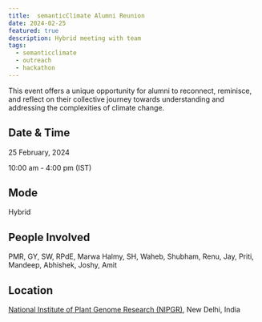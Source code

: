 ```yaml
---
title:  semanticClimate Alumni Reunion
date: 2024-02-25
featured: true
description: Hybrid meeting with team 
tags:
  - semanticclimate
  - outreach
  - hackathon
---
```


This event offers a unique opportunity for alumni to reconnect, reminisce, and reflect on their collective journey towards understanding and addressing the complexities of climate change. 


## Date & Time

25 February, 2024

10:00 am - 4:00 pm (IST)

## Mode 
Hybrid

## People Involved
PMR, GY, SW, RPdE, Marwa Halmy, SH, Waheb, Shubham, Renu, Jay, Priti, Mandeep, Abhishek, Joshy, Amit  

## Location

[National Institute of Plant Genome Research (NIPGR)](https://nipgr.ac.in/home/home.php), New Delhi, India







